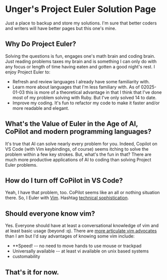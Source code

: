 # Unger's Project Euler Solution Page

Just a place to backup and store my solutions.  I'm sure that better coders and writers will have better pages but this one's mine.

## Why Do Project Euler?

Solving the questions is fun, engages one's math brain and coding brain.  Just reading problems taxes my brain and is something I can only do with any focus or length of time having eaten and gotten a good night's rest.  I enjoy Project Euler to:
- Refresh and review languages I already have some familiarity with.
- Learn more about languages that I'm less familiary with.  As of 02025-01-03 this is more of a theoretical advantage in that I think that I've done most of my problem solving with Ruby.  But I've only solved 14 to date.
- Improve my coding.  It's fun to refactor my code to make it faster and/or more readable and elegant. 

## What's the Value of Euler in the Age of AI, CoPilot and modern programming languages?

It's true that AI can solve nearly every problem for you.  Indeed, Copilot on VS Code (with Vim keybindings, of course) seems itching to solve the problem within a few key strokes.  But, what's the fun in that?  There are much more productive applications of AI to coding than solving Project Euler problems.  

## How do I turn off CoPilot in VS Code?

Yeah, I have that problem, too.  CoPilot seems like an all or nothing situation there.  So, I Euler with [Vim](https://www.vim.org).  Hashtag [technical sophistication](https://www.securemac.com/news/the-securemac-interview-michael-hartl-on-technical-sophistication).  

## Should everyone know vim?

Yes.  Everyone should have at least a conversational knowledge of vim and at least basic usage (beyond :q).  There are [more articulate vim advocates](https://www.bizstream.com/blog/why-every-developer-should-learn-vim/) than I am but I'd say advantages of knowing some vim include:
- **Speed! -- no need to move hands to use mouse or trackpad
- Universally available -- at least vi available on unix based systems
- customability 

## That's it for now.
